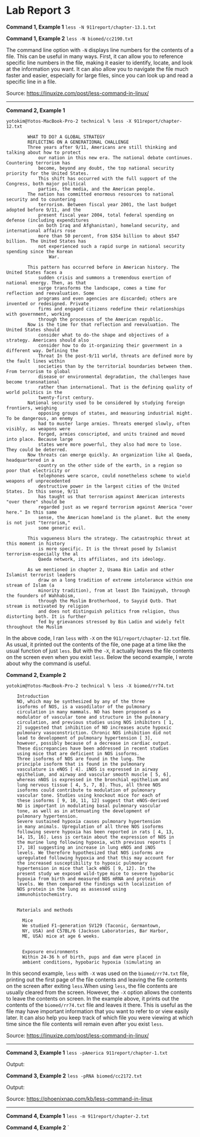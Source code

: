 # Lab Report 3

**Command 1, Example 1**
`less -N 911report/chapter-13.1.txt` 



**Command 1, Example 2**
`
less -N biomed/cc2190.txt 
`



The command line option with `-N` displays line numbers for the contents of a file. This can be useful in many ways. First, it can allow you to reference specific line numbers in the file, making it easier to identify, locate, and look at the information you want. It can also allow you to navigate the file much faster and easier, especially for large files, since you can look up and read a specific line in a file.

Source: https://linuxize.com/post/less-command-in-linux/

---

**Command 2, Example 1**

`yotokim@Yotos-MacBook-Pro-2 technical % less -X 911report/chapter-12.txt`

    
       
            WHAT TO DO? A GLOBAL STRATEGY
            REFLECTING ON A GENERATIONAL CHALLENGE
            Three years after 9/11, Americans are still thinking and talking about how to protect
                our nation in this new era. The national debate continues. Countering terrorism has
                become, beyond any doubt, the top national security priority for the United States.
                This shift has occurred with the full support of the Congress, both major political
                parties, the media, and the American people.
            The nation has committed enormous resources to national security and to countering
                terrorism. Between fiscal year 2001, the last budget adopted before 9/11, and the
                present fiscal year 2004, total federal spending on defense (including expenditures
                on both Iraq and Afghanistan), homeland security, and international affairs rose
                more than 50 percent, from $354 billion to about $547 billion. The United States has
                not experienced such a rapid surge in national security spending since the Korean
                    War.
            
            This pattern has occurred before in American history. The United States faces a
                sudden crisis and summons a tremendous exertion of national energy. Then, as that
                surge transforms the landscape, comes a time for reflection and reevaluation. Some
                programs and even agencies are discarded; others are invented or redesigned. Private
                firms and engaged citizens redefine their relationships with government, working
                through the processes of the American republic.
            Now is the time for that reflection and reevaluation. The United States should
                consider what to do-the shape and objectives of a strategy. Americans should also
                consider how to do it-organizing their government in a different way. Defining the
                Threat In the post-9/11 world, threats are defined more by the fault lines within
                societies than by the territorial boundaries between them. From terrorism to global
                disease or environmental degradation, the challenges have become transnational
                rather than international. That is the defining quality of world politics in the
                twenty-first century.
            National security used to be considered by studying foreign frontiers, weighing
                opposing groups of states, and measuring industrial might. To be dangerous, an enemy
                had to muster large armies. Threats emerged slowly, often visibly, as weapons were
                forged, armies conscripted, and units trained and moved into place. Because large
                states were more powerful, they also had more to lose. They could be deterred.
            Now threats can emerge quickly. An organization like al Qaeda, headquartered in a
                country on the other side of the earth, in a region so poor that electricity or
                telephones were scarce, could nonetheless scheme to wield weapons of unprecedented
                destructive power in the largest cities of the United States. In this sense, 9/11
                has taught us that terrorism against American interests "over there" should be
                regarded just as we regard terrorism against America "over here." In this same
                sense, the American homeland is the planet. But the enemy is not just "terrorism,"
                some generic evil.
            
            This vagueness blurs the strategy. The catastrophic threat at this moment in history
                is more specific. It is the threat posed by Islamist terrorism-especially the al
                Qaeda network, its affiliates, and its ideology.
            
            As we mentioned in chapter 2, Usama Bin Ladin and other Islamist terrorist leaders
                draw on a long tradition of extreme intolerance within one stream of Islam (a
                minority tradition), from at least Ibn Taimiyyah, through the founders of Wahhabism,
                through the Muslim Brotherhood, to Sayyid Qutb. That stream is motivated by religion
                and does not distinguish politics from religion, thus distorting both. It is further
                fed by grievances stressed by Bin Ladin and widely felt throughout the Muslim


In the above code, I ran `less` with  `-X` on the `911/report/chapter-12.txt` file. As usual, it printed out the contents of the file, one page at a time like the usual function of just `less`. But with the `-X`, it actually leaves the file contents on the screen even when you exist `less`. Below the second example, I wrote about why the command is useful.

**Command 2, Example 2**

`yotokim@Yotos-MacBook-Pro-2 technical % less -X biomed/rr74.txt` 

        Introduction
        NO, which may be synthesized by any of the three
        isoforms of NOS, is a vasodilator of the pulmonary
        circulation in many mammals. NO has been proposed as a
        modulator of vascular tone and structure in the pulmonary
        circulation, and previous studies using NOS inhibitors [ 1,
        2] suggested that inhibition of NO increases acute hypoxic
        pulmonary vasoconstriction. Chronic NOS inhibition did not
        lead to development of pulmonary hypertension [ 3],
        however, possibly because of a decrease in cardiac output.
        These discrepancies have been addressed in recent studies
        using mice that are deficient in NOS isoforms.
        Three isoforms of NOS are found in the lung. The
        principle isoform that is found in the pulmonary
        vasculature is eNOS [ 4]. iNOS is expressed in airway
        epithelium, and airway and vascular smooth muscle [ 5, 6],
        whereas nNOS is expressed in the bronchial epithelium and
        lung nervous tissue [ 4, 5, 7, 8]. Thus, all three NOS
        isoforms could contribute to modulation of pulmonary
        vascular tone. Studies using knockout mice for each of
        these isoforms [ 9, 10, 11, 12] suggest that eNOS-derived
        NO is important in modulating basal pulmonary vascular
        tone, as well as in attenuating the development of
        pulmonary hypertension.
        Severe sustained hypoxia causes pulmonary hypertension
        in many animals. Upregulation of all three NOS isoforms
        following severe hypoxia has been reported in rats [ 4, 13,
        14, 15, 16]. Less is certain about the expression of NOS in
        the murine lung following hypoxia, with previous reports [
        17, 18] suggesting an increase in lung eNOS and iNOS
        levels. We therefore hypothesized that NOS isoforms are
        upregulated following hypoxia and that this may account for
        the increased susceptibility to hypoxic pulmonary
        hypertension in mice that lack eNOS [ 9, 12]. In the
        present study we exposed wild-type mice to severe hypobaric
        hypoxia from birth and measured NOS mRNA and protein
        levels. We then compared the findings with localization of
        NOS protein in the lung as assessed using
        immunohistochemistry.
      
      
        Materials and methods
        
          Mice
          We studied F1-generation SV129 (Taconic, Germantown,
          NY, USA) and C57BL/6 (Jackson Laboratories, Bar Harbor,
          ME, USA) mice at age 6 weeks.
        
        
          Exposure environments
          Within 24-36 h of birth, pups and dam were placed in
          ambient conditions, hypobaric hypoxia (simulating an

In this second example, `less` with  `-X` was used on the `biomed/rr74.txt` file, printing out the first page of the file contents and leaving the file contents on the screen after exiting `less`.When using `less`, the file contents are usually cleared from the screen. However, the `-X` option allows the contents to leave the contents on screen. In the example above, it prints out the contents of the `biomed/rr74.txt` file and leaves it there. This is useful as the file may have important information that you want to refer to or view easily later. It can also help you keep track of which file you were viewing at which time since the file contents will remain even after you exist `less`.

Source: https://linuxize.com/post/less-command-in-linux/

---

**Command 3, Example 1**
`less -pAmerica 911report/chapter-1.txt`

Output:

**Command 3, Example 2**
`less -pRNA biomed/cc2172.txt`

Output:


Source: https://phoenixnap.com/kb/less-command-in-linux

---

**Command 4, Example 1**
`less -m 911report/chapter-2.txt`


**Command 4, Example 2**
`
